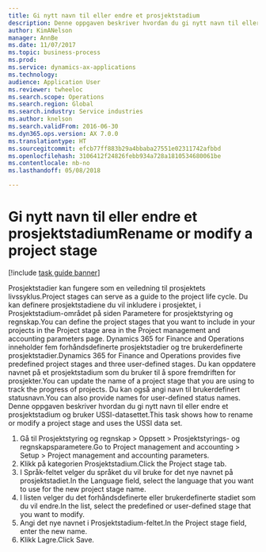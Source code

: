 ```yaml
--- 
title: Gi nytt navn til eller endre et prosjektstadium
description: Denne oppgaven beskriver hvordan du gi nytt navn til eller endre et prosjektstadium.
author: KimANelson
manager: AnnBe
ms.date: 11/07/2017
ms.topic: business-process
ms.prod: 
ms.service: dynamics-ax-applications
ms.technology: 
audience: Application User
ms.reviewer: twheeloc
ms.search.scope: Operations
ms.search.region: Global
ms.search.industry: Service industries
ms.author: knelson
ms.search.validFrom: 2016-06-30
ms.dyn365.ops.version: AX 7.0.0
ms.translationtype: HT
ms.sourcegitcommit: efcb77ff883b29a4bbaba27551e02311742afbbd
ms.openlocfilehash: 3106412f24826febb934a728a1810534680061be
ms.contentlocale: nb-no
ms.lasthandoff: 05/08/2018

---
```

# <a name="rename-or-modify-a-project-stage"></a><span data-ttu-id="eb3e1-103">Gi nytt navn til eller endre et prosjektstadium</span><span class="sxs-lookup"><span data-stu-id="eb3e1-103">Rename or modify a project stage</span></span>

[!include [task guide banner](../../includes/task-guide-banner.md)]

<span data-ttu-id="eb3e1-104">Prosjektstadier kan fungere som en veiledning til prosjektets livssyklus.</span><span class="sxs-lookup"><span data-stu-id="eb3e1-104">Project stages can serve as a guide to the project life cycle.</span></span> <span data-ttu-id="eb3e1-105">Du kan definere prosjektstadiene du vil inkludere i prosjektet, i Prosjektstadium-området på siden Parametere for prosjektstyring og regnskap.</span><span class="sxs-lookup"><span data-stu-id="eb3e1-105">You can define the project stages that you want to include in your projects in the Project stage area in the Project management and accounting parameters page.</span></span> <span data-ttu-id="eb3e1-106">Dynamics 365 for Finance and Operations inneholder fem forhåndsdefinerte prosjektstadier og tre brukerdefinerte prosjektstadier.</span><span class="sxs-lookup"><span data-stu-id="eb3e1-106">Dynamics 365 for Finance and Operations provides five predefined project stages and three user-defined stages.</span></span> <span data-ttu-id="eb3e1-107">Du kan oppdatere navnet på et prosjektstadium som du bruker til å spore fremdriften for prosjekter.</span><span class="sxs-lookup"><span data-stu-id="eb3e1-107">You can update the name of a project stage that you are using to track the progress of projects.</span></span> <span data-ttu-id="eb3e1-108">Du kan også angi navn til brukerdefinert statusnavn.</span><span class="sxs-lookup"><span data-stu-id="eb3e1-108">You can also provide names for user-defined status names.</span></span> <span data-ttu-id="eb3e1-109">Denne oppgaven beskriver hvordan du gi nytt navn til eller endre et prosjektstadium og bruker USSI-datasettet.</span><span class="sxs-lookup"><span data-stu-id="eb3e1-109">This task shows how to rename or modify a project stage and uses the USSI data set.</span></span>

1. <span data-ttu-id="eb3e1-110">Gå til Prosjektstyring og regnskap > Oppsett > Prosjektstyrings- og regnskapsparametere.</span><span class="sxs-lookup"><span data-stu-id="eb3e1-110">Go to Project management and accounting > Setup > Project management and accounting parameters.</span></span>
2. <span data-ttu-id="eb3e1-111">Klikk på kategorien Prosjektstadium.</span><span class="sxs-lookup"><span data-stu-id="eb3e1-111">Click the Project stage tab.</span></span>
3. <span data-ttu-id="eb3e1-112">I Språk-feltet velger du språket du vil bruke for det nye navnet på prosjektstadiet.</span><span class="sxs-lookup"><span data-stu-id="eb3e1-112">In the Language field, select the language that you want to use for the new project stage name.</span></span>
4. <span data-ttu-id="eb3e1-113">I listen velger du det forhåndsdefinerte eller brukerdefinerte stadiet som du vil endre.</span><span class="sxs-lookup"><span data-stu-id="eb3e1-113">In the list, select the predefined or user-defined stage that you want to modify.</span></span> 
5. <span data-ttu-id="eb3e1-114">Angi det nye navnet i Prosjektstadium-feltet.</span><span class="sxs-lookup"><span data-stu-id="eb3e1-114">In the Project stage field, enter the new name.</span></span>
6. <span data-ttu-id="eb3e1-115">Klikk Lagre.</span><span class="sxs-lookup"><span data-stu-id="eb3e1-115">Click Save.</span></span>

